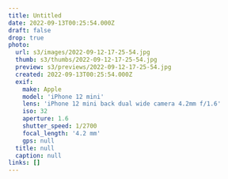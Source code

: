 ```yaml
---
title: Untitled
date: 2022-09-13T00:25:54.000Z
draft: false
drop: true
photo:
  url: s3/images/2022-09-12-17-25-54.jpg
  thumb: s3/thumbs/2022-09-12-17-25-54.jpg
  preview: s3/previews/2022-09-12-17-25-54.jpg
  created: 2022-09-13T00:25:54.000Z
  exif:
    make: Apple
    model: 'iPhone 12 mini'
    lens: 'iPhone 12 mini back dual wide camera 4.2mm f/1.6'
    iso: 32
    aperture: 1.6
    shutter_speed: 1/2700
    focal_length: '4.2 mm'
    gps: null
  title: null
  caption: null
links: []
---
```


